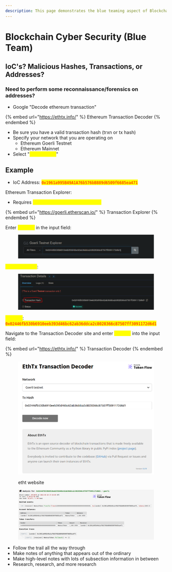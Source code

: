 ```yaml
---
description: This page demonstrates the blue teaming aspect of Blockchain cyber security
---
```


# Blockchain Cyber Security (Blue Team)

## IoC's? Malicious Hashes, Transactions, or Addresses?

### Need to perform some reconnaissance/forensics on addresses?

* Google "Decode ethereum transaction"

{% embed url="https://ethtx.info/" %}
Ethereum Transaction Decoder
{% endembed %}

* Be sure you have a valid transaction hash (trxn or tx hash)
* Specify your network that you are operating on
  * Ethereum Goerli Testnet
  * Ethereum Mainnet
* Select "<mark style="color:yellow;">Decode now</mark>"

## Example

* IoC Address: <mark style="color:red;">`0x1961a995B49A1A76b576bB889d6509f6685ea471`</mark>

Ethereum Transaction Explorer:

* Requires <mark style="color:yellow;">address, hash, block, token, etc.</mark>

{% embed url="https://goerli.etherscan.io/" %}
Transaction Explorer
{% endembed %}

Enter <mark style="color:yellow;">address</mark> in the input field:

<figure><img src="../.gitbook/assets/image (1) (5).png" alt=""><figcaption></figcaption></figure>

<mark style="color:yellow;">Obtain Tx hash</mark>:

<figure><img src="../.gitbook/assets/image (1) (1) (1) (3).png" alt=""><figcaption></figcaption></figure>

<mark style="color:yellow;">Tx Hash</mark>: <mark style="color:red;">`0x02446fb530b6910eeb393d46bc62ab36ddca2c8028366c87507ff3091172d6d1`</mark>

Navigate to the Transaction Decoder site and enter <mark style="color:yellow;">Tx hash</mark> into the input field:

{% embed url="https://ethtx.info/" %}
Transaction Decoder
{% endembed %}

<figure><img src="../.gitbook/assets/image (2) (2) (2).png" alt=""><figcaption><p>etht website</p></figcaption></figure>

<figure><img src="../.gitbook/assets/image (1) (4) (1).png" alt=""><figcaption></figcaption></figure>

* Follow the trail all the way through
* Make notes of anything that appears out of the ordinary
* Make high-level notes with lots of subsection information in between
* Research, research, and more research
